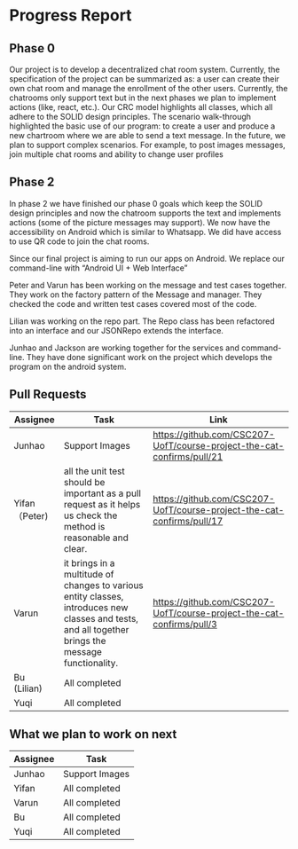 # Progress Report

## Phase 0
Our project is to develop a decentralized chat room system. Currently, the specification of the project can be summarized as: a user can create their own chat room and manage the enrollment of the other users. Currently, the chatrooms only support text but in the next phases we plan to implement actions (like, react, etc.). Our CRC model highlights all classes, which all adhere to the SOLID design principles. The scenario walk-through highlighted the basic use of our program: to create a user and produce a new chartroom where we are able to send a text message. In the future, we plan to support complex scenarios. For example, to post images messages, join multiple chat rooms and ability to change user profiles



## Phase 2

In phase 2 we have finished our phase 0 goals which keep the SOLID design principles and now the chatroom supports the text and implements actions (some of the picture messages may support). We now have the accessibility on Android which is similar to Whatsapp. We did have access to use QR code to join the chat rooms.

Since our final project is aiming to run our apps on Android. We replace our command-line with “Android UI + Web Interface”

Peter and Varun has been working on the message and test cases together. They work on the factory pattern of the Message and manager. They checked the code and written test cases covered most of the code. 

Lilian was working on the repo part. The Repo class has been refactored into an interface and our JSONRepo extends the interface.

Junhao and Jackson are working together for the services and command-line. They have done significant work on the project which develops the program on the android system.  

## Pull Requests
| Assignee      | Task          | Link |
| ------------- | ------------- | ---- |
| Junhao        | Support Images| https://github.com/CSC207-UofT/course-project-the-cat-confirms/pull/21|
| Yifan（Peter)  | all the unit test should be important as a pull request as it helps us check the method is reasonable and clear. | https://github.com/CSC207-UofT/course-project-the-cat-confirms/pull/17|
| Varun         | it brings in a multitude of changes to various entity classes, introduces new classes and tests, and all together brings the message functionality. | https://github.com/CSC207-UofT/course-project-the-cat-confirms/pull/3|
| Bu (Lilian)   | All completed |
| Yuqi          | All completed |

## What we plan to work on next
| Assignee  | Task          |
| --------- | ------------- |
| Junhao    | Support Images|
| Yifan     | All completed |
| Varun     | All completed |
| Bu        | All completed |
| Yuqi      | All completed |
